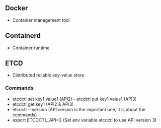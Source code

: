 ## Docker
- Container management tool

## Containerd
- Container runtime

## ETCD
- Distributed reliable key-value store
### Commands
- etcdctl set key1 value1 (API2) - etcdctl put key1 value1 (API3)
- etcdctl get key1 (API2 & API3)
- etcdctl --version (API version is the important one, it is about the commands)
- export ETCDCTL_API=3 (Set env variable etcdctl to use API version 3)